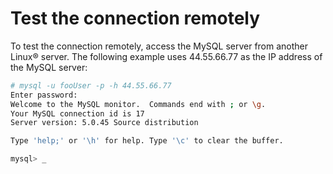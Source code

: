 # Test the connection remotely

To test the connection remotely, access the MySQL server from another Linux® server. 
The following example uses 44.55.66.77 as the IP address of the MySQL server:

```bash
# mysql -u fooUser -p -h 44.55.66.77
Enter password:
Welcome to the MySQL monitor.  Commands end with ; or \g.
Your MySQL connection id is 17
Server version: 5.0.45 Source distribution

Type 'help;' or '\h' for help. Type '\c' to clear the buffer.

mysql> _
```
